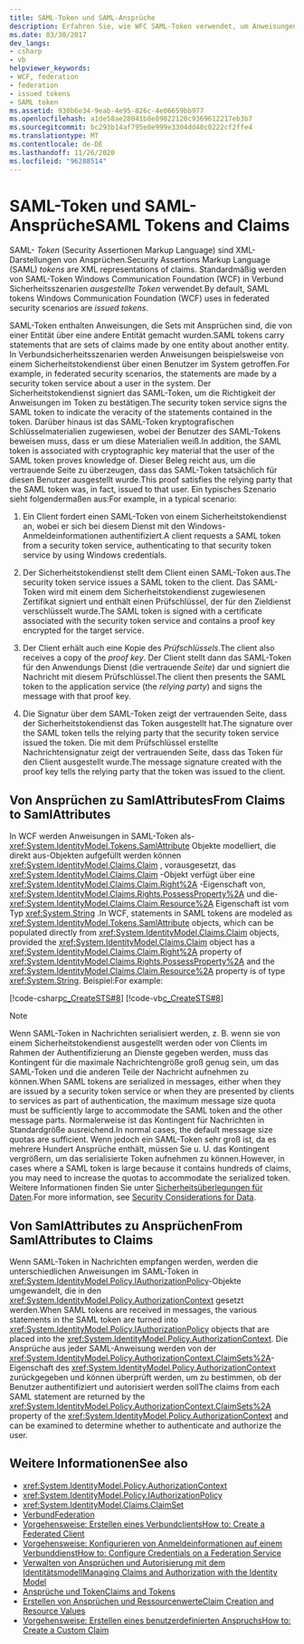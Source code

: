 ```yaml
---
title: SAML-Token und SAML-Ansprüche
description: Erfahren Sie, wie WFC SAML-Token verwendet, um Anweisungen zu verwenden, die Sätze von Ansprüchen von einer Entität über eine andere Entität sind.
ms.date: 03/30/2017
dev_langs:
- csharp
- vb
helpviewer_keywords:
- WCF, federation
- federation
- issued tokens
- SAML token
ms.assetid: 930b6e34-9eab-4e95-826c-4e06659bb977
ms.openlocfilehash: a1de58ae28041b8e89822120c9369612217eb3b7
ms.sourcegitcommit: bc293b14af795e0e999e3304dd40c0222cf2ffe4
ms.translationtype: MT
ms.contentlocale: de-DE
ms.lasthandoff: 11/26/2020
ms.locfileid: "96288514"
---
```

# <a name="saml-tokens-and-claims"></a><span data-ttu-id="bf1cc-103">SAML-Token und SAML-Ansprüche</span><span class="sxs-lookup"><span data-stu-id="bf1cc-103">SAML Tokens and Claims</span></span>

<span data-ttu-id="bf1cc-104">SAML- *Token* (Security Assertionen Markup Language) sind XML-Darstellungen von Ansprüchen.</span><span class="sxs-lookup"><span data-stu-id="bf1cc-104">Security Assertions Markup Language (SAML) *tokens* are XML representations of claims.</span></span> <span data-ttu-id="bf1cc-105">Standardmäßig werden von SAML-Token Windows Communication Foundation (WCF) in Verbund Sicherheitsszenarien *ausgestellte Token* verwendet.</span><span class="sxs-lookup"><span data-stu-id="bf1cc-105">By default, SAML tokens Windows Communication Foundation (WCF) uses in federated security scenarios are *issued tokens*.</span></span>  
  
 <span data-ttu-id="bf1cc-106">SAML-Token enthalten Anweisungen, die Sets mit Ansprüchen sind, die von einer Entität über eine andere Entität gemacht wurden.</span><span class="sxs-lookup"><span data-stu-id="bf1cc-106">SAML tokens carry statements that are sets of claims made by one entity about another entity.</span></span> <span data-ttu-id="bf1cc-107">In Verbundsicherheitsszenarien werden Anweisungen beispielsweise von einem Sicherheitstokendienst über einen Benutzer im System getroffen.</span><span class="sxs-lookup"><span data-stu-id="bf1cc-107">For example, in federated security scenarios, the statements are made by a security token service about a user in the system.</span></span> <span data-ttu-id="bf1cc-108">Der Sicherheitstokendienst signiert das SAML-Token, um die Richtigkeit der Anweisungen im Token zu bestätigen.</span><span class="sxs-lookup"><span data-stu-id="bf1cc-108">The security token service signs the SAML token to indicate the veracity of the statements contained in the token.</span></span> <span data-ttu-id="bf1cc-109">Darüber hinaus ist das SAML-Token kryptografischen Schlüsselmaterialien zugewiesen, wobei der Benutzer des SAML-Tokens beweisen muss, dass er um diese Materialien weiß.</span><span class="sxs-lookup"><span data-stu-id="bf1cc-109">In addition, the SAML token is associated with cryptographic key material that the user of the SAML token proves knowledge of.</span></span> <span data-ttu-id="bf1cc-110">Dieser Beleg reicht aus, um die vertrauende Seite zu überzeugen, dass das SAML-Token tatsächlich für diesen Benutzer ausgestellt wurde.</span><span class="sxs-lookup"><span data-stu-id="bf1cc-110">This proof satisfies the relying party that the SAML token was, in fact, issued to that user.</span></span> <span data-ttu-id="bf1cc-111">Ein typisches Szenario sieht folgendermaßen aus:</span><span class="sxs-lookup"><span data-stu-id="bf1cc-111">For example, in a typical scenario:</span></span>  
  
1. <span data-ttu-id="bf1cc-112">Ein Client fordert einen SAML-Token von einem Sicherheitstokendienst an, wobei er sich bei diesem Dienst mit den Windows-Anmeldeinformationen authentifiziert.</span><span class="sxs-lookup"><span data-stu-id="bf1cc-112">A client requests a SAML token from a security token service, authenticating to that security token service by using Windows credentials.</span></span>  
  
2. <span data-ttu-id="bf1cc-113">Der Sicherheitstokendienst stellt dem Client einen SAML-Token aus.</span><span class="sxs-lookup"><span data-stu-id="bf1cc-113">The security token service issues a SAML token to the client.</span></span> <span data-ttu-id="bf1cc-114">Das SAML-Token wird mit einem dem Sicherheitstokendienst zugewiesenen Zertifikat signiert und enthält einen Prüfschlüssel, der für den Zieldienst verschlüsselt wurde.</span><span class="sxs-lookup"><span data-stu-id="bf1cc-114">The SAML token is signed with a certificate associated with the security token service and contains a proof key encrypted for the target service.</span></span>  
  
3. <span data-ttu-id="bf1cc-115">Der Client erhält auch eine Kopie des *Prüfschlüssels*.</span><span class="sxs-lookup"><span data-stu-id="bf1cc-115">The client also receives a copy of the *proof key*.</span></span> <span data-ttu-id="bf1cc-116">Der Client stellt dann das SAML-Token für den Anwendungs Dienst (die vertrauende *Seite*) dar und signiert die Nachricht mit diesem Prüfschlüssel.</span><span class="sxs-lookup"><span data-stu-id="bf1cc-116">The client then presents the SAML token to the application service (the *relying party*) and signs the message with that proof key.</span></span>  
  
4. <span data-ttu-id="bf1cc-117">Die Signatur über dem SAML-Token zeigt der vertrauenden Seite, dass der Sicherheitstokendienst das Token ausgestellt hat.</span><span class="sxs-lookup"><span data-stu-id="bf1cc-117">The signature over the SAML token tells the relying party that the security token service issued the token.</span></span> <span data-ttu-id="bf1cc-118">Die mit dem Prüfschlüssel erstellte Nachrichtensignatur zeigt der vertrauenden Seite, dass das Token für den Client ausgestellt wurde.</span><span class="sxs-lookup"><span data-stu-id="bf1cc-118">The message signature created with the proof key tells the relying party that the token was issued to the client.</span></span>  
  
## <a name="from-claims-to-samlattributes"></a><span data-ttu-id="bf1cc-119">Von Ansprüchen zu SamlAttributes</span><span class="sxs-lookup"><span data-stu-id="bf1cc-119">From Claims to SamlAttributes</span></span>  

 <span data-ttu-id="bf1cc-120">In WCF werden Anweisungen in SAML-Token als- <xref:System.IdentityModel.Tokens.SamlAttribute> Objekte modelliert, die direkt aus-Objekten aufgefüllt werden können <xref:System.IdentityModel.Claims.Claim> , vorausgesetzt, das <xref:System.IdentityModel.Claims.Claim> -Objekt verfügt über eine <xref:System.IdentityModel.Claims.Claim.Right%2A> -Eigenschaft von, <xref:System.IdentityModel.Claims.Rights.PossessProperty%2A> und die- <xref:System.IdentityModel.Claims.Claim.Resource%2A> Eigenschaft ist vom Typ <xref:System.String> .</span><span class="sxs-lookup"><span data-stu-id="bf1cc-120">In WCF, statements in SAML tokens are modeled as <xref:System.IdentityModel.Tokens.SamlAttribute> objects, which can be populated directly from <xref:System.IdentityModel.Claims.Claim> objects, provided the <xref:System.IdentityModel.Claims.Claim> object has a <xref:System.IdentityModel.Claims.Claim.Right%2A> property of <xref:System.IdentityModel.Claims.Rights.PossessProperty%2A> and the <xref:System.IdentityModel.Claims.Claim.Resource%2A> property is of type <xref:System.String>.</span></span> <span data-ttu-id="bf1cc-121">Beispiel:</span><span class="sxs-lookup"><span data-stu-id="bf1cc-121">For example:</span></span>  
  
 [!code-csharp[c_CreateSTS#8](../../../../samples/snippets/csharp/VS_Snippets_CFX/c_creatests/cs/source.cs#8)]
 [!code-vb[c_CreateSTS#8](../../../../samples/snippets/visualbasic/VS_Snippets_CFX/c_creatests/vb/source.vb#8)]  
  
> [!NOTE]
> <span data-ttu-id="bf1cc-122">Wenn SAML-Token in Nachrichten serialisiert werden, z. B. wenn sie von einem Sicherheitstokendienst ausgestellt werden oder von Clients im Rahmen der Authentifizierung an Dienste gegeben werden, muss das Kontingent für die maximale Nachrichtengröße groß genug sein, um das SAML-Token und die anderen Teile der Nachricht aufnehmen zu können.</span><span class="sxs-lookup"><span data-stu-id="bf1cc-122">When SAML tokens are serialized in messages, either when they are issued by a security token service or when they are presented by clients to services as part of authentication, the maximum message size quota must be sufficiently large to accommodate the SAML token and the other message parts.</span></span> <span data-ttu-id="bf1cc-123">Normalerweise ist das Kontingent für Nachrichten in Standardgröße ausreichend.</span><span class="sxs-lookup"><span data-stu-id="bf1cc-123">In normal cases, the default message size quotas are sufficient.</span></span> <span data-ttu-id="bf1cc-124">Wenn jedoch ein SAML-Token sehr groß ist, da es mehrere Hundert Ansprüche enthält, müssen Sie u. U. das Kontingent vergrößern, um das serialisierte Token aufnehmen zu können.</span><span class="sxs-lookup"><span data-stu-id="bf1cc-124">However, in cases where a SAML token is large because it contains hundreds of claims, you may need to increase the quotas to accommodate the serialized token.</span></span> <span data-ttu-id="bf1cc-125">Weitere Informationen finden Sie unter [Sicherheitsüberlegungen für Daten](security-considerations-for-data.md).</span><span class="sxs-lookup"><span data-stu-id="bf1cc-125">For more information, see [Security Considerations for Data](security-considerations-for-data.md).</span></span>  
  
## <a name="from-samlattributes-to-claims"></a><span data-ttu-id="bf1cc-126">Von SamlAttributes zu Ansprüchen</span><span class="sxs-lookup"><span data-stu-id="bf1cc-126">From SamlAttributes to Claims</span></span>  

 <span data-ttu-id="bf1cc-127">Wenn SAML-Token in Nachrichten empfangen werden, werden die unterschiedlichen Anweisungen im SAML-Token in <xref:System.IdentityModel.Policy.IAuthorizationPolicy>-Objekte umgewandelt, die in den <xref:System.IdentityModel.Policy.AuthorizationContext> gesetzt werden.</span><span class="sxs-lookup"><span data-stu-id="bf1cc-127">When SAML tokens are received in messages, the various statements in the SAML token are turned into <xref:System.IdentityModel.Policy.IAuthorizationPolicy> objects that are placed into the <xref:System.IdentityModel.Policy.AuthorizationContext>.</span></span> <span data-ttu-id="bf1cc-128">Die Ansprüche aus jeder SAML-Anweisung werden von der <xref:System.IdentityModel.Policy.AuthorizationContext.ClaimSets%2A>-Eigenschaft des <xref:System.IdentityModel.Policy.AuthorizationContext> zurückgegeben und können überprüft werden, um zu bestimmen, ob der Benutzer authentifiziert und autorisiert werden soll</span><span class="sxs-lookup"><span data-stu-id="bf1cc-128">The claims from each SAML statement are returned by the <xref:System.IdentityModel.Policy.AuthorizationContext.ClaimSets%2A> property of the <xref:System.IdentityModel.Policy.AuthorizationContext> and can be examined to determine whether to authenticate and authorize the user.</span></span>  
  
## <a name="see-also"></a><span data-ttu-id="bf1cc-129">Weitere Informationen</span><span class="sxs-lookup"><span data-stu-id="bf1cc-129">See also</span></span>

- <xref:System.IdentityModel.Policy.AuthorizationContext>
- <xref:System.IdentityModel.Policy.IAuthorizationPolicy>
- <xref:System.IdentityModel.Claims.ClaimSet>
- [<span data-ttu-id="bf1cc-130">Verbund</span><span class="sxs-lookup"><span data-stu-id="bf1cc-130">Federation</span></span>](federation.md)
- [<span data-ttu-id="bf1cc-131">Vorgehensweise: Erstellen eines Verbundclients</span><span class="sxs-lookup"><span data-stu-id="bf1cc-131">How to: Create a Federated Client</span></span>](how-to-create-a-federated-client.md)
- [<span data-ttu-id="bf1cc-132">Vorgehensweise: Konfigurieren von Anmeldeinformationen auf einem Verbunddienst</span><span class="sxs-lookup"><span data-stu-id="bf1cc-132">How to: Configure Credentials on a Federation Service</span></span>](how-to-configure-credentials-on-a-federation-service.md)
- [<span data-ttu-id="bf1cc-133">Verwalten von Ansprüchen und Autorisierung mit dem Identitätsmodell</span><span class="sxs-lookup"><span data-stu-id="bf1cc-133">Managing Claims and Authorization with the Identity Model</span></span>](managing-claims-and-authorization-with-the-identity-model.md)
- [<span data-ttu-id="bf1cc-134">Ansprüche und Token</span><span class="sxs-lookup"><span data-stu-id="bf1cc-134">Claims and Tokens</span></span>](claims-and-tokens.md)
- [<span data-ttu-id="bf1cc-135">Erstellen von Ansprüchen und Ressourcenwerte</span><span class="sxs-lookup"><span data-stu-id="bf1cc-135">Claim Creation and Resource Values</span></span>](claim-creation-and-resource-values.md)
- [<span data-ttu-id="bf1cc-136">Vorgehensweise: Erstellen eines benutzerdefinierten Anspruchs</span><span class="sxs-lookup"><span data-stu-id="bf1cc-136">How to: Create a Custom Claim</span></span>](../extending/how-to-create-a-custom-claim.md)
